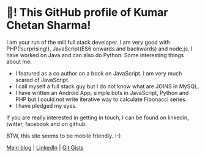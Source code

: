 # 👋! This GitHub profile of Kumar Chetan Sharma!

I am your run of the mill full stack developer. I am very good with PHP(!surprising!), JavaScript(ES6 onwards and backwards) and node.js. I have worked on Java and can also do Python. Some interesting things about me:
* I featured as a co author on a book on JavaScript. I am very much scared of JavaScript.
* I call myself a full stack guy but I do not know what are JOINS in MySQL.
* I have written an Android App, simple bots in JavaScript, Python and PHP but I could not write iterative way to calculate Fibonacci series.
* I have pledged my eyes.

If you are really interested in getting in touch, I can be found on linkedin, twitter, facebook and on github.

BTW, this site seems to be mobile friendly. :-)

[Mein blog](https://www.kumarchetan.com/blog/) | [LinkedIn](https://www.linkedin.com/in/kumarchetan) | [Git Gists](https://gist.github.com/kumarldh)


